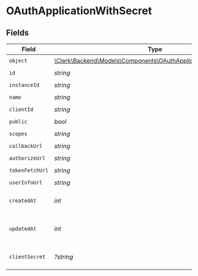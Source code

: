 # OAuthApplicationWithSecret


## Fields

| Field                                                                                                                            | Type                                                                                                                             | Required                                                                                                                         | Description                                                                                                                      |
| -------------------------------------------------------------------------------------------------------------------------------- | -------------------------------------------------------------------------------------------------------------------------------- | -------------------------------------------------------------------------------------------------------------------------------- | -------------------------------------------------------------------------------------------------------------------------------- |
| `object`                                                                                                                         | [\Clerk\Backend\Models\Components\OAuthApplicationWithSecretObject](../../Models/Components/OAuthApplicationWithSecretObject.md) | :heavy_check_mark:                                                                                                               | N/A                                                                                                                              |
| `id`                                                                                                                             | *string*                                                                                                                         | :heavy_check_mark:                                                                                                               | N/A                                                                                                                              |
| `instanceId`                                                                                                                     | *string*                                                                                                                         | :heavy_check_mark:                                                                                                               | N/A                                                                                                                              |
| `name`                                                                                                                           | *string*                                                                                                                         | :heavy_check_mark:                                                                                                               | N/A                                                                                                                              |
| `clientId`                                                                                                                       | *string*                                                                                                                         | :heavy_check_mark:                                                                                                               | N/A                                                                                                                              |
| `public`                                                                                                                         | *bool*                                                                                                                           | :heavy_check_mark:                                                                                                               | N/A                                                                                                                              |
| `scopes`                                                                                                                         | *string*                                                                                                                         | :heavy_check_mark:                                                                                                               | N/A                                                                                                                              |
| `callbackUrl`                                                                                                                    | *string*                                                                                                                         | :heavy_check_mark:                                                                                                               | N/A                                                                                                                              |
| `authorizeUrl`                                                                                                                   | *string*                                                                                                                         | :heavy_check_mark:                                                                                                               | N/A                                                                                                                              |
| `tokenFetchUrl`                                                                                                                  | *string*                                                                                                                         | :heavy_check_mark:                                                                                                               | N/A                                                                                                                              |
| `userInfoUrl`                                                                                                                    | *string*                                                                                                                         | :heavy_check_mark:                                                                                                               | N/A                                                                                                                              |
| `createdAt`                                                                                                                      | *int*                                                                                                                            | :heavy_check_mark:                                                                                                               | Unix timestamp of creation.<br/>                                                                                                 |
| `updatedAt`                                                                                                                      | *int*                                                                                                                            | :heavy_check_mark:                                                                                                               | Unix timestamp of last update.<br/>                                                                                              |
| `clientSecret`                                                                                                                   | *?string*                                                                                                                        | :heavy_minus_sign:                                                                                                               | Empty if public client.<br/>                                                                                                     |
